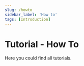 ```yaml
---
slug: /howto
sidebar_label: 'How to'
tags: [Introduction]
---
```


# Tutorial - How To

Here you could find all tutorials.